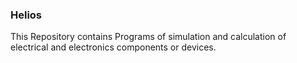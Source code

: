 ### Helios
This Repository contains Programs of simulation and calculation of electrical and electronics components or devices.